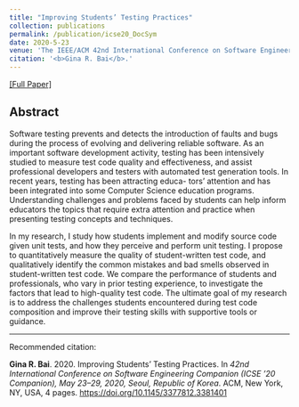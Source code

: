 ```yaml
---
title: "Improving Students’ Testing Practices"
collection: publications
permalink: /publication/icse20_DocSym
date: 2020-5-23
venue: 'The IEEE/ACM 42nd International Conference on Software Engineering: Doctoral Symposium <b>ICSE 2020</b>'
citation: '<b>Gina R. Bai</b>.'
---
```

[[Full Paper]](http://ginabai.github.io/files/PaperPreprints/icse20_DocSym.pdf)

## Abstract
Software testing prevents and detects the introduction of faults and bugs during the process of evolving and delivering reliable software. As an important software development activity, testing has been intensively studied to measure test code quality and effectiveness, and assist professional developers and testers with automated test generation tools. In recent years, testing has been attracting educa- tors’ attention and has been integrated into some Computer Science education programs. Understanding challenges and problems faced by students can help inform educators the topics that require extra attention and practice when presenting testing concepts and techniques.

In my research, I study how students implement and modify source code given unit tests, and how they perceive and perform unit testing. I propose to quantitatively measure the quality of student-written test code, and qualitatively identify the common mistakes and bad smells observed in student-written test code. We compare the performance of students and professionals, who vary in prior testing experience, to investigate the factors that lead to high-quality test code. The ultimate goal of my research is to address the challenges students encountered during test code composition and improve their testing skills with supportive tools or guidance.

---
Recommended citation: 

**Gina R. Bai**. 2020. Improving Students’ Testing Practices. In <i>42nd International Conference on Software Engineering Companion (ICSE ’20 Companion), May 23–29, 2020, Seoul, Republic of Korea</i>. ACM, New York, NY, USA, 4 pages. https://doi.org/10.1145/3377812.3381401
